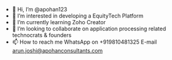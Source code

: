 - 👋 Hi, I’m @apohan123
- 👀 I’m interested in developing a EquityTech Platform
- 🌱 I’m currently learning Zoho Creator
- 💞️ I’m looking to collaborate on application processing related technocrats & founders
- 📫 How to reach me WhatsApp on +919810481325 E-mail arun.joshi@apohanconsultants.com

<!---
apohan123/apohan123 is a ✨ special ✨ repository because its `README.md` (this file) appears on your GitHub profile.
You can click the Preview link to take a look at your changes.
--->
